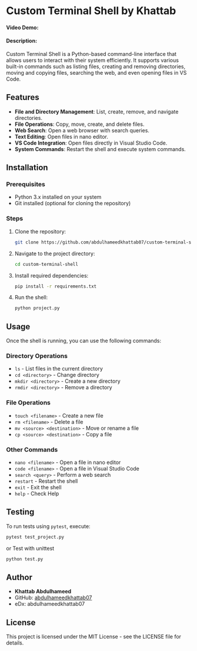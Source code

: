 # Custom Terminal Shell by Khattab
#### Video Demo:  <URL HERE>
#### Description: 
Custom Terminal Shell is a Python-based command-line interface that allows users to interact with their system efficiently. It supports various built-in commands such as listing files, creating and removing directories, moving and copying files, searching the web, and even opening files in VS Code.

## Features
- **File and Directory Management**: List, create, remove, and navigate directories.
- **File Operations**: Copy, move, create, and delete files.
- **Web Search**: Open a web browser with search queries.
- **Text Editing**: Open files in nano editor.
- **VS Code Integration**: Open files directly in Visual Studio Code.
- **System Commands**: Restart the shell and execute system commands.

## Installation
### Prerequisites
- Python 3.x installed on your system
- Git installed (optional for cloning the repository)

### Steps
1. Clone the repository:
   ```bash
   git clone https://github.com/abdulhameedkhattab07/custom-terminal-shell.git
   ```
2. Navigate to the project directory:
   ```bash
   cd custom-terminal-shell
   ```
3. Install required dependencies:
   ```bash
   pip install -r requirements.txt
   ```
4. Run the shell:
   ```bash
   python project.py
   ```

## Usage
Once the shell is running, you can use the following commands:

### Directory Operations
- `ls` - List files in the current directory
- `cd <directory>` - Change directory
- `mkdir <directory>` - Create a new directory
- `rmdir <directory>` - Remove a directory

### File Operations
- `touch <filename>` - Create a new file
- `rm <filename>` - Delete a file
- `mv <source> <destination>` - Move or rename a file
- `cp <source> <destination>` - Copy a file

### Other Commands
- `nano <filename>` - Open a file in nano editor
- `code <filename>` - Open a file in Visual Studio Code
- `search <query>` - Perform a web search
- `restart` - Restart the shell
- `exit` - Exit the shell
- `help` - Check Help

## Testing
To run tests using `pytest`, execute:
```bash
pytest test_project.py
```
or Test with unittest
```bash
python test.py
```

## Author
- **Khattab Abdulhameed**
- GitHub: [abdulhameedkhattab07](https://github.com/abdulhameedkhattab07)
- eDx: abdulhameedkhattab07

## License
This project is licensed under the MIT License - see the LICENSE file for details.